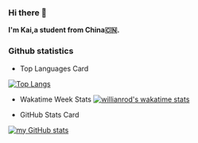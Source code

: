 ### Hi there 👋
**I'm Kai,a student from China🇨🇳.**

### Github statistics

* Top Languages Card

[![Top Langs](https://github-readme-stats.vercel.app/api/top-langs/?username=wkzcml-1&layout=compact)](https://github.com/anuraghazra/github-readme-stats)

* Wakatime Week Stats
[![willianrod's wakatime stats](https://github-readme-stats.vercel.app/api/wakatime?username=wkzcml-1&layout=compact)](https://github.com/anuraghazra/github-readme-stats)


* GitHub Stats Card

[![my GitHub stats](https://github-readme-stats.vercel.app/api?username=wkzcml-1)](https://github.com/anuraghazra/github-readme-stats)

<!--
**wkzcml-1/wkzcml-1** is a ✨ _special_ ✨ repository because its `README.md` (this file) appears on your GitHub profile.

Here are some ideas to get you started:

- 🔭 I’m currently working on ...
- 🌱 I’m currently learning ...
- 👯 I’m looking to collaborate on ...
- 🤔 I’m looking for help with ...
- 💬 Ask me about ...
- 📫 How to reach me: ...
- 😄 Pronouns: ...
- ⚡ Fun fact: ...
-->
